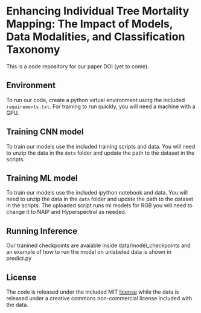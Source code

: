 # Enhancing Individual Tree Mortality Mapping: The Impact of Models, Data Modalities, and Classification Taxonomy
This is a code repository for our paper DOI (yet to come).

## Environment
To run our code, create a python virtual environment using the included `requirements.txt`. For training to run quickly, you will need a machine with a GPU.

## Training CNN model
To train our models use the included training scripts and data. You will need to unzip the data in the `data` folder and update the path to the dataset in the scripts.  

## Training ML model
To train our models use the included ipython notebook and data. You will need to unzip the data in the `data` folder and update the path to the dataset in the scripts. The uploaded script runs ml models for RGB you will need to change it to NAIP and Hyperspectral as needed.

## Running Inference
Our tranined checkpoints are avaiable inside data/model_checkpoints and an example of how to run the model on unlabeled data is shown in predict.py


## License
The code is released under the included MIT [license](LICENSE) while the data is released under a creative commons non-commercial license included with the data.
